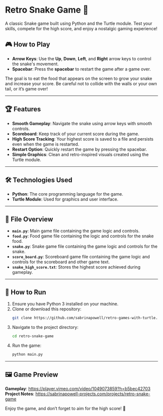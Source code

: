 # Retro Snake Game 🐍

A classic Snake game built using Python and the Turtle module. Test your skills, compete for the high score, and enjoy a nostalgic gaming experience!

## 🎮 How to Play
- **Arrow Keys**: Use the **Up**, **Down**, **Left**, and **Right** arrow keys to control the snake's movement.
- **Spacebar**: Press the **spacebar** to restart the game after a game over.

The goal is to eat the food that appears on the screen to grow your snake and increase your score. Be careful not to collide with the walls or your own tail, or it’s game over!

---

## 🏆 Features
- **Smooth Gameplay**: Navigate the snake using arrow keys with smooth controls.
- **Scoreboard**: Keep track of your current score during the game.
- **High Score Tracking**: Your highest score is saved to a file and persists even when the game is restarted.
- **Restart Option**: Quickly restart the game by pressing the spacebar.
- **Simple Graphics**: Clean and retro-inspired visuals created using the Turtle module.

---

## 🛠️ Technologies Used
- **Python**: The core programming language for the game.
- **Turtle Module**: Used for graphics and user interface.

---

## 📂 File Overview
- **`main.py`**: Main game file containing the game logic and controls.
- **`food.py`**: Food game file containing the logic and controls for the snake food.
- **`snake.py`**: Snake game file containing the game logic and controls for the snake.
- **`score_board.py`**: Scoreboard game file containing the game logic and controls for the scoreboard and other game text.
- **`snake_high_score.txt`**: Stores the highest score achieved during gameplay.

---

## 🚀 How to Run
1. Ensure you have Python 3 installed on your machine.
2. Clone or download this repository:
   ```bash
   git clone https://github.com/sabrinapowell/retro-games-with-turtle.git
   ```
3. Navigate to the project directory:
   ```bash
   cd retro-snake-game
   ```
4. Run the game:
   ```bash
   python main.py
   ```

---

## 🖼️ Game Preview
**Gameplay**: https://player.vimeo.com/video/1049073859?h=b5bec42703
**Project Notes**: https://sabrinapowell-projects.com/projects/retro-snake-game

Enjoy the game, and don’t forget to aim for the high score! 🐍
